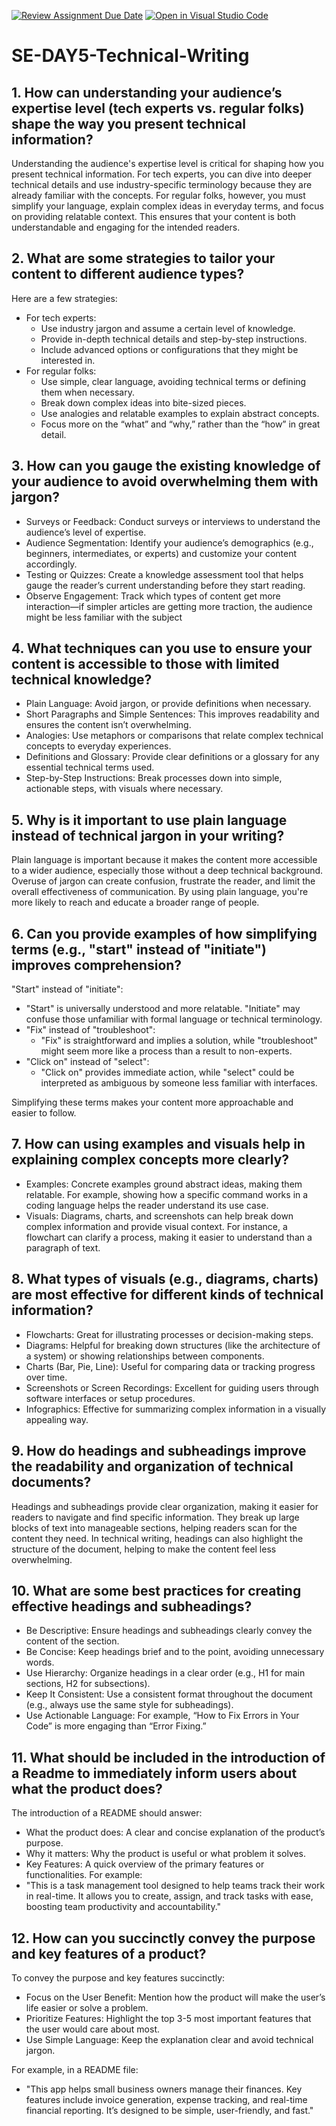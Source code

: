 [![Review Assignment Due Date](https://classroom.github.com/assets/deadline-readme-button-22041afd0340ce965d47ae6ef1cefeee28c7c493a6346c4f15d667ab976d596c.svg)](https://classroom.github.com/a/zsAR-pyY)
[![Open in Visual Studio Code](https://classroom.github.com/assets/open-in-vscode-2e0aaae1b6195c2367325f4f02e2d04e9abb55f0b24a779b69b11b9e10269abc.svg)](https://classroom.github.com/online_ide?assignment_repo_id=18499870&assignment_repo_type=AssignmentRepo)
# SE-DAY5-Technical-Writing
## 1. How can understanding your audience’s expertise level (tech experts vs. regular folks) shape the way you present technical information?
Understanding the audience's expertise level is critical for shaping how you present technical information. For tech experts, you can dive into deeper technical details and use industry-specific terminology because they are already familiar with the concepts. For regular folks, however, you must simplify your language, explain complex ideas in everyday terms, and focus on providing relatable context. This ensures that your content is both understandable and engaging for the intended readers.

## 2. What are some strategies to tailor your content to different audience types?
Here are a few strategies:
- For tech experts: 
   - Use industry jargon and assume a certain level of knowledge.
   - Provide in-depth technical details and step-by-step instructions.
   - Include advanced options or configurations that they might be interested in.
- For regular folks:
   - Use simple, clear language, avoiding technical terms or defining them when necessary.
   - Break down complex ideas into bite-sized pieces.
   - Use analogies and relatable examples to explain abstract concepts.
   -  Focus more on the “what” and “why,” rather than the “how” in great detail.

## 3. How can you gauge the existing knowledge of your audience to avoid overwhelming them with jargon?
- Surveys or Feedback: Conduct surveys or interviews to understand the audience’s level of expertise.
- Audience Segmentation: Identify your audience’s demographics (e.g., beginners, intermediates, or experts) and customize your content accordingly.
- Testing or Quizzes: Create a knowledge assessment tool that helps gauge the reader’s current understanding before they start reading.
- Observe Engagement: Track which types of content get more interaction—if simpler articles are getting more traction, the audience might be less familiar with the subject
## 4. What techniques can you use to ensure your content is accessible to those with limited technical knowledge?
- Plain Language: Avoid jargon, or provide definitions when necessary.
- Short Paragraphs and Simple Sentences: This improves readability and ensures the content isn’t overwhelming.
- Analogies: Use metaphors or comparisons that relate complex technical concepts to everyday experiences.
- Definitions and Glossary: Provide clear definitions or a glossary for any essential technical terms used.
- Step-by-Step Instructions: Break processes down into simple, actionable steps, with visuals where necessary.

## 5. Why is it important to use plain language instead of technical jargon in your writing?
Plain language is important because it makes the content more accessible to a wider audience, especially those without a deep technical background. Overuse of jargon can create confusion, frustrate the reader, and limit the overall effectiveness of communication. By using plain language, you're more likely to reach and educate a broader range of people.

## 6. Can you provide examples of how simplifying terms (e.g., "start" instead of "initiate") improves comprehension?
"Start" instead of "initiate": 
  - "Start" is universally understood and more relatable. "Initiate" may confuse those unfamiliar with formal language or technical terminology.
- "Fix" instead of "troubleshoot":
  - "Fix" is straightforward and implies a solution, while "troubleshoot" might seem more like a process than a result to non-experts.
- "Click on" instead of "select":
  - "Click on" provides immediate action, while "select" could be interpreted as ambiguous by someone less familiar with interfaces.

Simplifying these terms makes your content more approachable and easier to follow.

## 7. How can using examples and visuals help in explaining complex concepts more clearly?
- Examples: Concrete examples ground abstract ideas, making them relatable. For example, showing how a specific command works in a coding language helps the reader understand its use case.
- Visuals: Diagrams, charts, and screenshots can help break down complex information and provide visual context. For instance, a flowchart can clarify a process, making it easier to understand than a paragraph of text.

## 8. What types of visuals (e.g., diagrams, charts) are most effective for different kinds of technical information?
- Flowcharts: Great for illustrating processes or decision-making steps.
- Diagrams: Helpful for breaking down structures (like the architecture of a system) or showing relationships between components.
- Charts (Bar, Pie, Line): Useful for comparing data or tracking progress over time.
- Screenshots or Screen Recordings: Excellent for guiding users through software interfaces or setup procedures.
- Infographics: Effective for summarizing complex information in a visually appealing way.

## 9. How do headings and subheadings improve the readability and organization of technical documents?
Headings and subheadings provide clear organization, making it easier for readers to navigate and find specific information. They break up large blocks of text into manageable sections, helping readers scan for the content they need. In technical writing, headings can also highlight the structure of the document, helping to make the content feel less overwhelming.

## 10. What are some best practices for creating effective headings and subheadings?
- Be Descriptive: Ensure headings and subheadings clearly convey the content of the section.
- Be Concise: Keep headings brief and to the point, avoiding unnecessary words.
- Use Hierarchy: Organize headings in a clear order (e.g., H1 for main sections, H2 for subsections).
- Keep It Consistent: Use a consistent format throughout the document (e.g., always use the same style for subheadings).
- Use Actionable Language: For example, “How to Fix Errors in Your Code” is more engaging than “Error Fixing.”
## 11. What should be included in the introduction of a Readme to immediately inform users about what the product does?
The introduction of a README should answer:
- What the product does: A clear and concise explanation of the product’s purpose.
- Why it matters: Why the product is useful or what problem it solves.
- Key Features: A quick overview of the primary features or functionalities.
  For example:
- "This is a task management tool designed to help teams track their work in real-time. It allows you to create, assign, and track tasks with ease, boosting team productivity and accountability."

## 12. How can you succinctly convey the purpose and key features of a product?
To convey the purpose and key features succinctly:
- Focus on the User Benefit: Mention how the product will make the user’s life easier or solve a problem.
- Prioritize Features: Highlight the top 3-5 most important features that the user would care about most.
- Use Simple Language: Keep the explanation clear and avoid technical jargon.

For example, in a README file:
- "This app helps small business owners manage their finances. Key features include invoice generation, expense tracking, and real-time financial reporting. It’s designed to be simple, user-friendly, and fast."


